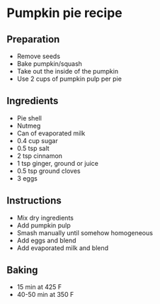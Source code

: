 # Pumpkin pie recipe


## Preparation

- Remove seeds
- Bake pumpkin/squash
- Take out the inside of the pumpkin
- Use 2 cups of pumpkin pulp per pie


## Ingredients

- Pie shell
- Nutmeg
- Can of evaporated milk
- 0.4 cup sugar
- 0.5 tsp salt
- 2 tsp cinnamon
- 1 tsp ginger, ground or juice
- 0.5 tsp ground cloves
- 3 eggs


## Instructions

- Mix dry ingredients
- Add pumpkin pulp
- Smash manually until somehow homogeneous
- Add eggs and blend
- Add evaporated milk and blend


## Baking

- 15 min at 425 F
- 40-50 min at 350 F
